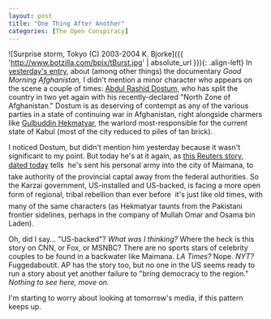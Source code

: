 ```yaml
---
layout: post
title: "One Thing After Another"
categories: [The Open Conspiracy]
---
```

>

![Surprise storm, Tokyo (C) 2003-2004 K. Bjorke]({{ 'http://www.botzilla.com/bpix/tBurst.jpg' | absolute_url }}){: .align-left}
 In <a href="/blog/archives/000304.html">yesterday's entry,</a> about (among other things) the documentary <i>Good Morning Afghanistan,</i> I didn't mention a minor character who appears on the scene a couple of times: <a href="http://en.wikipedia.org/wiki/Abdul_Rashid_Dostum">Abdul Rashid Dostum,</a> who has split the country in two yet again with his recently-declared "North Zone of Afghanistan." Dostum is as deserving of contempt as any of the various parties in a state of continuing war in Afghanistan, right alongside charmers like <a href="http://en.wikipedia.org/wiki/Gulbuddin_Hekmatyar">Gulbuddin Hekmatyar,</a> the warlord most-responsible for the current state of Kabul (most of the city reduced to piles of tan brick).

I noticed Dostum, but didn't mention him yesterday because it wasn't significant to my point. But today he's at it again, as <a href="http://story.news.yahoo.com/news?tmpl=story&cid=586&ncid=586&e=6&u=/nm/20040408/wl_nm/afghan_dc" target="reuters">this Reuters story, dated today</a> tells &#151; he's sent his personal army into the city of Maimana, to take authority of the provincial captal away from the federal authorities. So the Karzai government, US-installed and US-backed, is facing a more open form of regional, tribal rebellion than ever before &#151; it's just like old times, with many of the same characters (as Hekmatyar taunts from the Pakistani frontier sidelines, perhaps in the company of Mullah Omar and Osama bin Laden).

Oh, did I say... "US-backed"? <i>What was I thinking?</i> Where the heck is this story on CNN, or Fox, or MSNBC? There are no sports stars of celebrity couples to be found in a backwater like Maimana. <i>LA Times?</i> Nope. <i>NYT?</i> Fuggedaboutit. AP has the story too, but no one in the US seems ready to run a story about yet another failure to "bring democracy to the region." <i>Nothing to see here, move on.</i>

I'm starting to worry about looking at tomorrow's media, if this pattern keeps up.
